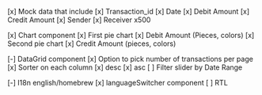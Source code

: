 [x] Mock data that include
    [x] Transaction_id
    [x] Date
    [x] Debit Amount
    [x] Credit Amount
    [x] Sender
    [x] Receiver 
        x500

[x] Chart component
    [x] First pie chart
        [x] Debit Amount (Pieces, colors)
    [x] Second pie chart
        [x] Credit Amount (pieces, colors)

[-] DataGrid component
    [x] Option to pick number of transactions per page
    [x] Sorter on each column
        [x] desc
        [x] asc
    [ ] Filter slider by Date Range

[-] I18n english/homebrew
    [x] languageSwitcher component
    [ ] RTL